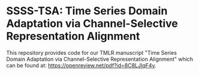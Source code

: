 # SSSS-TSA: Time Series Domain Adaptation via Channel-Selective Representation Alignment



This repository provides code for our TMLR manuscript "Time Series Domain Adaptation via Channel-Selective Representation Alignment" which can be found at: https://openreview.net/pdf?id=8C8LJIqF4y.

